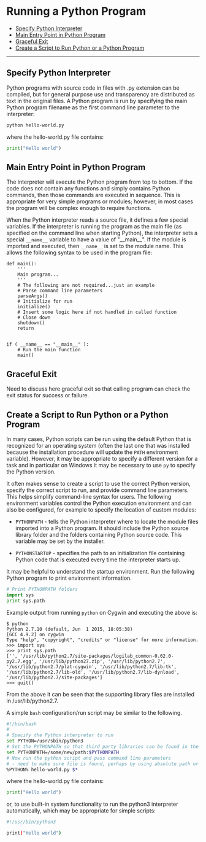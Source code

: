 # Running a Python Program #

* [Specify Python Interpreter](#specify-python-interpreter)
* [Main Entry Point in Python Program](#main-entry-point-in-python-program)
* [Graceful Exit](#graceful-exit)
* [Create a Script to Run Python or a Python Program](#create-a-script-to-run-python-or-a-python-program)

----------------

## Specify Python Interpreter ##

Python programs with source code in files with .py extension
can be compiled, but for general purpose use and transparency are distributed as text in the original files.
A Python program is run by specifying the main Python program filename as the first command line parameter to the interpreter:

```bash
python hello-world.py
```

where the hello-world.py file contains:

```python
print("Hello world")
```

## Main Entry Point in Python Program ##

The interpreter will execute the Python program from top to bottom.  If the code does not contain any functions and simply 
contains Python commands, then those commands are executed in sequence.
This is appropriate for very simple programs or modules;
however, in most cases the program will be complex enough to require functions.

When the Python interpreter reads a source file, it defines a few special variables.  If the interpreter is running the program
as the main file (as specified on the command line when starting Python), the interpreter sets a special `__name__` variable
to have a value of "\_\_main\_\_".  If the module is imported and executed, then `__name__` is set to the module name.
This allows the following syntax to be used in the program file:


```code
def main():
	'''
	Main program...
	'''
	# The following are not required...just an example
	# Parse command line parameters
	parseArgs() 
	# Initialize for run
	initialize()
	# Insert some logic here if not handled in called function
	# Close down
	shutdown()
	return
	

if ( __name__ == "__main__" ):
	# Run the main function
	main()
```

## Graceful Exit ##

Need to discuss here graceful exit so that calling program can check the exit status for success or failure.

## Create a Script to Run Python or a Python Program ##

In many cases, Python scripts can be run using the default Python that is recognized for an operating system (often the last one that was installed
because the installation procedure will update the `PATH` environment variable).  However, it may be
appropriate to specify a different version for a task and in particular on Windows it may be necessary to use `py` to specify the Python version.

It often makes sense to create a script to use the correct Python version, specify the correct script to run, and provide
command line parameters.  This helps simplify command-line syntax for users.
The following environment variables control the Python execution environment and can also be configured,
for example to specify the location of custom modules:

* `PYTHONPATH` - tells the Python interpreter where to locate the module files imported into a Python program.
It should include the Python source library folder and the folders containing Python source code.  This variable may be set by the installer.

* `PYTHONSTARTUP` - specifies the path to an initialization file containing Python code that is executed every time the interpreter starts up.

It may be helpful to understand the startup environment.  Run the following Python program to print environment information.

```python
# Print PYTHONPATH folders
import sys
print sys.path
```

Example output from running `python` on Cygwin and executing the above is:

```
$ python
Python 2.7.10 (default, Jun  1 2015, 18:05:38)
[GCC 4.9.2] on cygwin
Type "help", "copyright", "credits" or "license" for more information.
>>> import sys
>>> print sys.path
['', '/usr/lib/python2.7/site-packages/logilab_common-0.62.0-py2.7.egg', '/usr/lib/python27.zip', '/usr/lib/python2.7', '/usr/lib/python2.7/plat-cygwin', '/usr/lib/python2.7/lib-tk', '/usr/lib/python2.7/lib-old', '/usr/lib/python2.7/lib-dynload', '/usr/lib/python2.7/site-packages']
>>> quit()

```

From the above it can be seen that the supporting library files are installed in /usr/lib/python2.7.

A simple `bash` configuration/run script may be similar to the following.


```bash
#!/bin/bash
#
# Specify the Python interpreter to run
set PYTHON=/usr/sbin/python3
# Set the PYTHONPATH so that third party libraries can be found in the installation folder for the specific Python version:
set PYTHONPATH=/some/new/path:$PYTHONPATH
# Now run the python script and pass command line parameters
# - need to make sure file is found, perhaps by using absolute path or path from $HOME
%PYTHON% hello-world.py $*

```

where the hello-world.py file contains:

```python
print("Hello world")
```

or, to use built-in system functionality to run the python3 interpreter automatically, which may be appropriate for simple scripts:


```bash
#!/usr/bin/python3

print("Hello world")
```

